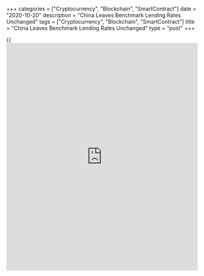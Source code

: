 +++
categories = ["Cryptocurrency", "Blockchain", "SmartContract"]
date = "2020-10-20"
description = "China Leaves Benchmark Lending Rates Unchanged"
tags = ["Cryptocurrency", "Blockchain", "SmartContract"]
title = "China Leaves Benchmark Lending Rates Unchanged"
type = "post"
+++

{{<iframe id="large-banner" src="https://www.bounty.group/#slide=13.0" width="100%" height="600" scrolling="no" style="border: 0px solid rgb(216, 221, 230); border-radius: 3px;">}}

China's central bank left its benchmark lending rates unchanged for the
sixth consecutive month after the official data revealed that the
economic growth gained further momentum in the third quarter.

The one-year loan prime rate was retained at 3.85 percent and the five-
year loan prime rate was maintained at 4.65 percent.

The one-year and five-year loan prime rates were last reduced in April.
The one-year loan prime rate was lowered by 20 basis points and five-
year rate by 10 basis points in April.

The interest rates were expected to be retained today as the rate on its
medium-term lending facility or MLF, which serves as a guide for the
LPR, was maintained this month.

The loan prime rate is fixed monthly based on the submission of 18
banks, though Beijing has influence over the rate-setting. This new
lending rate replaced the central bank's traditional benchmark lending
rate in August 2019.

With the PBoC appearing reluctant to keep monetary [policy](https://www.fintechee.com/policy/) loose for
longer than needed amid a broadening economic recovery, we think the
next move in the LPR will be an increase early next year, Julian Evans-
Pritchard and Sheana Yue, economists at Capital Economics, said.

Chinese economic growth accelerated to 4.9 percent in the third quarter
from 3.2 percent in the second quarter.

While all major global economies are forecast to shrink this year due to
the [coronavirus][1] pandemic, the International Monetary Fund had
upgraded China's growth projection to 1.9 percent from 1 percent. Growth
is forecast to zoom to 8.2 percent in 2021.

For comments and feedback [contact](https://www.playgroundfx.com/contact/): editorial@rtt[news](https://www.letsplayfx.com/blog/forex-news-website/).com

[Economic News][2]

 **What parts of the world are seeing the best (and worst) economic
performances lately? Click[here][3] to check out our [Econ Scorecard][3]
and find out! See up-to-the-moment [ranking](https://www.playgroundfx.com/blog/crypto-exchange-ranking/)s for the best and worst
performers in [GDP][4], [unemployment rate][5], [inflation][6] and much
more.**

   1. www.rtt[news](https://www.letsplayfx.com/blog/forex-news-website/).com/list/coronavirus.aspx
   2. www.rtt[news](https://www.letsplayfx.com/blog/forex-news-website/).com/Content/EconomicNews.aspx
   3. www.rtt[news](https://www.letsplayfx.com/blog/forex-news-website/).com/economic-scorecard/world-rank/unemployment-rate/highest-performance.aspx
   4. www.rtt[news](https://www.letsplayfx.com/blog/forex-news-website/).com/economic-scorecard/world-rank/GDP/highest-performance.aspx
   5. www.rtt[news](https://www.letsplayfx.com/blog/forex-news-website/).com/economic-scorecard/world-rank/unemployment-rate/lowest-performance.aspx
   6. www.rtt[news](https://www.letsplayfx.com/blog/forex-news-website/).com/economic-scorecard/world-rank/CPI/highest-performance.aspx